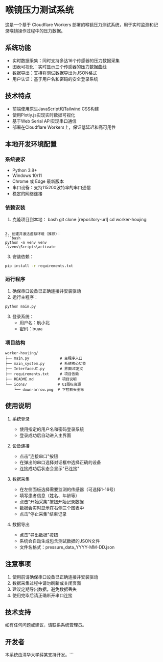 # 喉镜压力测试系统

这是一个基于 Cloudflare Workers 部署的喉镜压力测试系统，用于实时监测和记录喉镜操作过程中的压力数据。

## 系统功能

- 实时数据采集：同时支持多达16个传感器的压力数据采集
- 图表可视化：实时显示三个传感器的压力数据曲线
- 数据导出：支持将测试数据导出为JSON格式
- 用户认证：基于用户名和密码的安全登录系统

## 技术特点

- 前端使用原生JavaScript和Tailwind CSS构建
- 使用Plotly.js实现实时数据可视化
- 基于Web Serial API实现串口通信
- 部署在Cloudflare Workers上，保证低延迟和高可用性

## 本地开发环境配置

### 系统要求
- Python 3.8+
- Windows 10/11
- Chrome 或 Edge 最新版本
- 串口设备：支持115200波特率的串口通信
- 稳定的网络连接

### 依赖安装
1. 克隆项目到本地：
bash
git clone [repository-url]
cd worker-houjing
```

2. 创建并激活虚拟环境（推荐）：
```bash
python -m venv venv
.\venv\Scripts\activate
```

3. 安装依赖：
```bash
pip install -r requirements.txt
```

### 运行程序
1. 确保串口设备已正确连接并安装驱动
2. 运行主程序：
```bash
python main.py
```

3. 登录系统：
   - 用户名：航小北
   - 密码：buaa

### 项目结构
```
worker-houjing/
├── main.py              # 主程序入口
├── main_system.py       # 系统核心功能
├── InterfaceUI.py       # 界面UI定义
├── requirements.txt     # 项目依赖
├── README.md           # 项目说明
└── icons/              # UI图标资源
    └── down-arrow.png  # 下拉箭头图标
```

## 使用说明

1. 系统登录
   - 使用指定的用户名和密码登录系统
   - 登录成功后自动进入主界面

2. 设备连接
   - 点击"连接串口"按钮
   - 在弹出的串口选择对话框中选择正确的设备
   - 连接成功后状态会显示"已连接"

3. 数据采集
   - 在左侧面板选择需要监测的传感器（可选择1-16号）
   - 填写患者信息（姓名、年龄等）
   - 点击"开始采集"按钮开始记录数据
   - 数据会实时显示在右侧三个图表中
   - 点击"停止采集"结束记录

4. 数据导出
   - 点击"导出数据"按钮
   - 系统会自动生成包含测试数据的JSON文件
   - 文件名格式：pressure_data_YYYY-MM-DD.json

## 注意事项

1. 使用前请确保串口设备已正确连接并安装驱动
2. 数据采集过程中请勿刷新或关闭页面
3. 建议定期导出数据，避免数据丢失
4. 使用完毕后请正确断开串口连接

## 技术支持

如有任何问题或建议，请联系系统管理员。

## 开发者

本系统由清华大学薛某支持开发。``` 